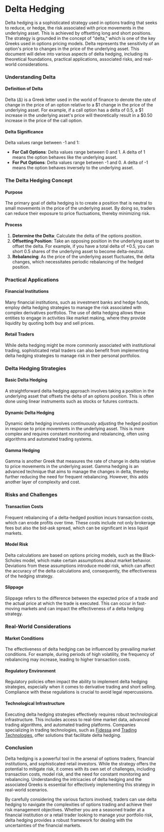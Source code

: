 # Delta Hedging

Delta hedging is a sophisticated strategy used in options trading that seeks to reduce, or hedge, the risk associated with price movements in the underlying asset. This is achieved by offsetting long and short positions. The strategy is grounded in the concept of "delta," which is one of the key Greeks used in options pricing models. Delta represents the sensitivity of an option's price to changes in the price of the underlying asset. This document will delve into various aspects of delta hedging, including its theoretical foundations, practical applications, associated risks, and real-world considerations.

### Understanding Delta

#### Definition of Delta
Delta (Δ) is a Greek letter used in the world of finance to denote the rate of change in the price of an option relative to a $1 change in the price of the underlying asset. For example, if a call option has a delta of 0.5, a $1 increase in the underlying asset's price will theoretically result in a $0.50 increase in the price of the call option.

#### Delta Significance
Delta values range between -1 and 1:
- **For Call Options**: Delta values range between 0 and 1. A delta of 1 means the option behaves like the underlying asset.
- **For Put Options**: Delta values range between -1 and 0. A delta of -1 means the option behaves inversely to the underlying asset.

### The Delta Hedging Concept

#### Purpose
The primary goal of delta hedging is to create a position that is neutral to small movements in the price of the underlying asset. By doing so, traders can reduce their exposure to price fluctuations, thereby minimizing risk.

#### Process
1. **Determine the Delta**: Calculate the delta of the options position.
2. **Offsetting Position**: Take an opposing position in the underlying asset to offset the delta. For example, if you have a total delta of +0.5, you can short 0.5 shares of the underlying asset to become delta-neutral.
3. **Rebalancing**: As the price of the underlying asset fluctuates, the delta changes, which necessitates periodic rebalancing of the hedged position. 

### Practical Applications

#### Financial Institutions
Many financial institutions, such as investment banks and hedge funds, employ delta hedging strategies to manage the risk associated with complex derivatives portfolios. The use of delta hedging allows these entities to engage in activities like market making, where they provide liquidity by quoting both buy and sell prices.

#### Retail Traders
While delta hedging might be more commonly associated with institutional trading, sophisticated retail traders can also benefit from implementing delta hedging strategies to manage risk in their personal portfolios.

### Delta Hedging Strategies

#### Basic Delta Hedging
A straightforward delta hedging approach involves taking a position in the underlying asset that offsets the delta of an options position. This is often done using linear instruments such as stocks or futures contracts.

#### Dynamic Delta Hedging
Dynamic delta hedging involves continuously adjusting the hedged position in response to price movements in the underlying asset. This is more complex and requires constant monitoring and rebalancing, often using algorithms and automated trading systems.

#### Gamma Hedging
Gamma is another Greek that measures the rate of change in delta relative to price movements in the underlying asset. Gamma hedging is an advanced technique that aims to manage the changes in delta, thereby further reducing the need for frequent rebalancing. However, this adds another layer of complexity and cost.

### Risks and Challenges

#### Transaction Costs
Frequent rebalancing of a delta-hedged position incurs transaction costs, which can erode profits over time. These costs include not only brokerage fees but also the bid-ask spread, which can be significant in less liquid markets.

#### Model Risk
Delta calculations are based on options pricing models, such as the Black-Scholes model, which make certain assumptions about market behavior. Deviations from these assumptions introduce model risk, which can affect the accuracy of the delta calculations and, consequently, the effectiveness of the hedging strategy.

#### Slippage
Slippage refers to the difference between the expected price of a trade and the actual price at which the trade is executed. This can occur in fast-moving markets and can impact the effectiveness of a delta hedging strategy.

### Real-World Considerations

#### Market Conditions
The effectiveness of delta hedging can be influenced by prevailing market conditions. For example, during periods of high volatility, the frequency of rebalancing may increase, leading to higher transaction costs.

#### Regulatory Environment
Regulatory policies often impact the ability to implement delta hedging strategies, especially when it comes to derivative trading and short selling. Compliance with these regulations is crucial to avoid legal repercussions.

#### Technological Infrastructure
Executing delta hedging strategies effectively requires robust technological infrastructure. This includes access to real-time market data, advanced trading algorithms, and automated trading platforms. Companies specializing in trading technologies, such as [Fidessa](https://www.fidessa.com/) and [Trading Technologies](https://www.tradingtechnologies.com/), offer solutions that facilitate delta hedging.

### Conclusion

Delta hedging is a powerful tool in the arsenal of options traders, financial institutions, and sophisticated retail investors. While the strategy offers the potential to mitigate risk, it comes with its own set of challenges, including transaction costs, model risk, and the need for constant monitoring and rebalancing. Understanding the intricacies of delta hedging and the associated Greeks is essential for effectively implementing this strategy in real-world scenarios.

By carefully considering the various factors involved, traders can use delta hedging to navigate the complexities of options trading and achieve their risk management objectives. Whether you are a seasoned trader at a financial institution or a retail trader looking to manage your portfolio risk, delta hedging provides a robust framework for dealing with the uncertainties of the financial markets.
